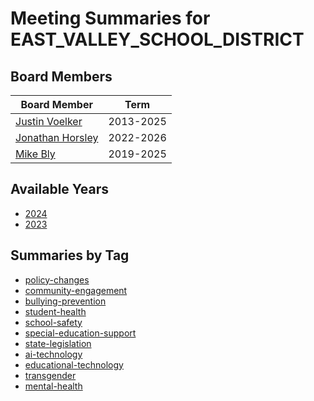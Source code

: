 # Meeting Summaries for EAST_VALLEY_SCHOOL_DISTRICT

## Board Members

| Board Member       | Term           |
|--------------------|----------------|
| [Justin Voelker](board_member_283.md) | 2013-2025 |
| [Jonathan Horsley](board_member_284.md) | 2022-2026 |
| [Mike Bly](board_member_285.md) | 2019-2025 |

## Available Years
- [2024](school_board_56_year_2024.md)
- [2023](school_board_56_year_2023.md)

## Summaries by Tag
- [policy-changes](school_board_56_tag_policy-changes.md)
- [community-engagement](school_board_56_tag_community-engagement.md)
- [bullying-prevention](school_board_56_tag_bullying-prevention.md)
- [student-health](school_board_56_tag_student-health.md)
- [school-safety](school_board_56_tag_school-safety.md)
- [special-education-support](school_board_56_tag_special-education-support.md)
- [state-legislation](school_board_56_tag_state-legislation.md)
- [ai-technology](school_board_56_tag_ai-technology.md)
- [educational-technology](school_board_56_tag_educational-technology.md)
- [transgender](school_board_56_tag_transgender.md)
- [mental-health](school_board_56_tag_mental-health.md)
